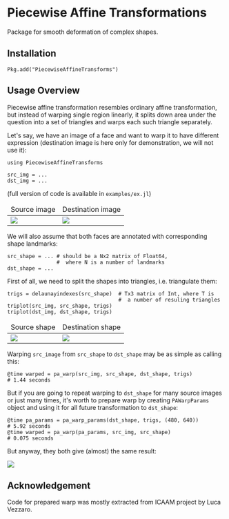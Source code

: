 # Piecewise Affine Transformations

Package for smooth deformation of complex shapes. 

## Installation

    Pkg.add("PiecewiseAffineTransforms")

## Usage Overview

Piecewise affine transformation resembles ordinary affine transformation, but instead of warping single region linearly, it splits down area under the question into a set of triangles and warps each such triangle separately. 

Let's say, we have an image of a face and want to warp it to have different expression (destination image is here only for demonstration, we will not use it): 

    using PiecewiseAffineTransforms

    src_img = ...
    dst_img = ...

(full version of code is available in `examples/ex.jl`)

<table>
  <thead>
    <tr><td>Source image</td><td>Destination image</td></tr>
  </thead>
  <tbody>
    <tr>
      <td>
        <img src="https://raw.githubusercontent.com/dfdx/PiecewiseAffineTransforms.jl/master/examples/cootes/107_0764.bmp"/>
      </td>
      <td>
        <img src="https://raw.githubusercontent.com/dfdx/PiecewiseAffineTransforms.jl/master/examples/cootes/107_0779.bmp"/>
      </td>
    </tr>
  </tbody>
</table>

We will also assume that both faces are annotated with corresponding shape landmarks: 

    src_shape = ... # should be a Nx2 matrix of Float64, 
                    #  where N is a number of landmarks
    dst_shape = ...

First of all, we need to split the shapes into triangles, i.e. triangulate them:

    trigs = delaunayindexes(src_shape)  # Tx3 matrix of Int, where T is 
                                        #  a number of resuling triangles
    triplot(src_img, src_shape, trigs)
    triplot(dst_img, dst_shape, trigs)

<table>
  <thead>
    <tr><td>Source shape</td><td>Destination shape</td></tr>
  </thead>
  <tbody>
    <tr>
      <td>
        <img src="https://raw.githubusercontent.com/dfdx/PiecewiseAffineTransforms.jl/master/examples/processed/triplot_src.png"/>
      </td>
      <td>
        <img src="https://raw.githubusercontent.com/dfdx/PiecewiseAffineTransforms.jl/master/examples/processed/triplot_dst.png"/>
      </td>
    </tr>
  </tbody>
</table>

Warping `src_image` from `src_shape` to `dst_shape` may be as simple as calling this:

    @time warped = pa_warp(src_img, src_shape, dst_shape, trigs)
    # 1.44 seconds 

But if you are going to repeat warping to `dst_shape` for many source images or just many times, it's worth to prepare warp by creating `PAWarpParams` object and using it for all future transformation to `dst_shape`:

    @time pa_params = pa_warp_params(dst_shape, trigs, (480, 640))
    # 5.92 seconds
    @time warped = pa_warp(pa_params, src_img, src_shape)
    # 0.075 seconds

But anyway, they both give (almost) the same result: 

<img src="https://raw.githubusercontent.com/dfdx/PiecewiseAffineTransforms.jl/master/examples/processed/warped_prepared.png"/>


## Acknowledgement

Code for prepared warp was mostly extracted from ICAAM project by Luca Vezzaro.

